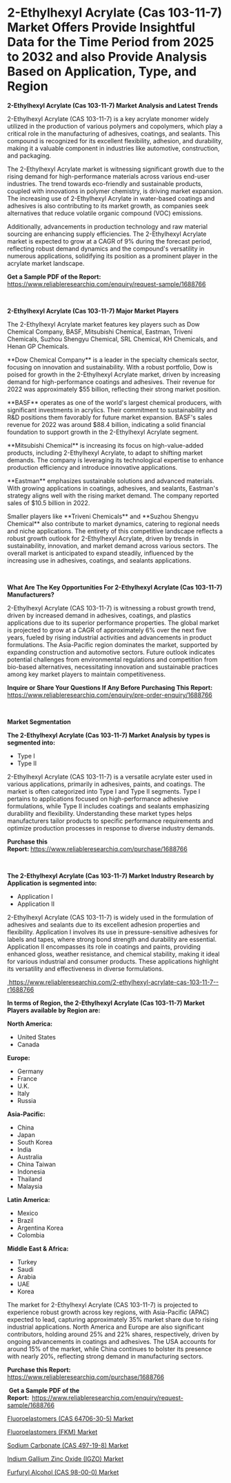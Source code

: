 <p><h1>2-Ethylhexyl Acrylate (Cas 103-11-7) Market Offers Provide Insightful Data for the Time Period from 2025 to 2032 and also Provide Analysis Based on Application, Type, and Region</h1></p><p><strong>2-Ethylhexyl Acrylate (Cas 103-11-7) Market Analysis and Latest Trends</strong></p>
<p><p>2-Ethylhexyl Acrylate (CAS 103-11-7) is a key acrylate monomer widely utilized in the production of various polymers and copolymers, which play a critical role in the manufacturing of adhesives, coatings, and sealants. This compound is recognized for its excellent flexibility, adhesion, and durability, making it a valuable component in industries like automotive, construction, and packaging.</p><p>The 2-Ethylhexyl Acrylate market is witnessing significant growth due to the rising demand for high-performance materials across various end-user industries. The trend towards eco-friendly and sustainable products, coupled with innovations in polymer chemistry, is driving market expansion. The increasing use of 2-Ethylhexyl Acrylate in water-based coatings and adhesives is also contributing to its market growth, as companies seek alternatives that reduce volatile organic compound (VOC) emissions. </p><p>Additionally, advancements in production technology and raw material sourcing are enhancing supply efficiencies. The 2-Ethylhexyl Acrylate market is expected to grow at a CAGR of 9% during the forecast period, reflecting robust demand dynamics and the compound's versatility in numerous applications, solidifying its position as a prominent player in the acrylate market landscape.</p></p>
<p><strong>Get a Sample PDF of the Report:&nbsp;</strong> <a href="https://www.reliableresearchiq.com/enquiry/request-sample/1688766?utm_campaign=1581&utm_medium=2&utm_source=Github&utm_content=ia&utm_term=06012025&utm_id=2-ethylhexyl-acrylate-cas-103-11-7">https://www.reliableresearchiq.com/enquiry/request-sample/1688766</a></p>
<p>&nbsp;</p>
<p><strong>2-Ethylhexyl Acrylate (Cas 103-11-7) Major Market Players</strong></p>
<p><p>The 2-Ethylhexyl Acrylate market features key players such as Dow Chemical Company, BASF, Mitsubishi Chemical, Eastman, Triveni Chemicals, Suzhou Shengyu Chemical, SRL Chemical, KH Chemicals, and Henan GP Chemicals. </p><p>**Dow Chemical Company** is a leader in the specialty chemicals sector, focusing on innovation and sustainability. With a robust portfolio, Dow is poised for growth in the 2-Ethylhexyl Acrylate market, driven by increasing demand for high-performance coatings and adhesives. Their revenue for 2022 was approximately $55 billion, reflecting their strong market position.</p><p>**BASF** operates as one of the world's largest chemical producers, with significant investments in acrylics. Their commitment to sustainability and R&D positions them favorably for future market expansion. BASF's sales revenue for 2022 was around $88.4 billion, indicating a solid financial foundation to support growth in the 2-Ethylhexyl Acrylate segment.</p><p>**Mitsubishi Chemical** is increasing its focus on high-value-added products, including 2-Ethylhexyl Acrylate, to adapt to shifting market demands. The company is leveraging its technological expertise to enhance production efficiency and introduce innovative applications.</p><p>**Eastman** emphasizes sustainable solutions and advanced materials. With growing applications in coatings, adhesives, and sealants, Eastman's strategy aligns well with the rising market demand. The company reported sales of $10.5 billion in 2022.</p><p>Smaller players like **Triveni Chemicals** and **Suzhou Shengyu Chemical** also contribute to market dynamics, catering to regional needs and niche applications. The entirety of this competitive landscape reflects a robust growth outlook for 2-Ethylhexyl Acrylate, driven by trends in sustainability, innovation, and market demand across various sectors. The overall market is anticipated to expand steadily, influenced by the increasing use in adhesives, coatings, and sealants applications.</p></p>
<p>&nbsp;</p>
<p><strong>What Are The Key Opportunities For 2-Ethylhexyl Acrylate (Cas 103-11-7) Manufacturers?</strong></p>
<p><p>2-Ethylhexyl Acrylate (CAS 103-11-7) is witnessing a robust growth trend, driven by increased demand in adhesives, coatings, and plastics applications due to its superior performance properties. The global market is projected to grow at a CAGR of approximately 6% over the next five years, fueled by rising industrial activities and advancements in product formulations. The Asia-Pacific region dominates the market, supported by expanding construction and automotive sectors. Future outlook indicates potential challenges from environmental regulations and competition from bio-based alternatives, necessitating innovation and sustainable practices among key market players to maintain competitiveness.</p></p>
<p><strong>Inquire or Share Your Questions If Any Before Purchasing This Report:</strong> <a href="https://www.reliableresearchiq.com/enquiry/pre-order-enquiry/1688766?utm_campaign=1581&utm_medium=2&utm_source=Github&utm_content=ia&utm_term=06012025&utm_id=2-ethylhexyl-acrylate-cas-103-11-7">https://www.reliableresearchiq.com/enquiry/pre-order-enquiry/1688766</a></p>
<p>&nbsp;</p>
<p><strong>Market Segmentation</strong></p>
<p><strong>The 2-Ethylhexyl Acrylate (Cas 103-11-7) Market Analysis by types is segmented into:</strong></p>
<p><ul><li>Type I</li><li>Type II</li></ul></p>
<p><p>2-Ethylhexyl Acrylate (CAS 103-11-7) is a versatile acrylate ester used in various applications, primarily in adhesives, paints, and coatings. The market is often categorized into Type I and Type II segments. Type I pertains to applications focused on high-performance adhesive formulations, while Type II includes coatings and sealants emphasizing durability and flexibility. Understanding these market types helps manufacturers tailor products to specific performance requirements and optimize production processes in response to diverse industry demands.</p></p>
<p><strong>Purchase this Report:&nbsp;</strong><a href="https://www.reliableresearchiq.com/purchase/1688766?utm_campaign=1581&utm_medium=2&utm_source=Github&utm_content=ia&utm_term=06012025&utm_id=2-ethylhexyl-acrylate-cas-103-11-7">https://www.reliableresearchiq.com/purchase/1688766</a></p>
<p>&nbsp;</p>
<p><strong>The 2-Ethylhexyl Acrylate (Cas 103-11-7) Market Industry Research by Application is segmented into:</strong></p>
<p><ul><li>Application I</li><li>Application II</li></ul></p>
<p><p>2-Ethylhexyl Acrylate (CAS 103-11-7) is widely used in the formulation of adhesives and sealants due to its excellent adhesion properties and flexibility. Application I involves its use in pressure-sensitive adhesives for labels and tapes, where strong bond strength and durability are essential. Application II encompasses its role in coatings and paints, providing enhanced gloss, weather resistance, and chemical stability, making it ideal for various industrial and consumer products. These applications highlight its versatility and effectiveness in diverse formulations.</p></p>
<p><a href="https://www.reliableresearchiq.com/2-ethylhexyl-acrylate-cas-103-11-7--r1688766?utm_campaign=1581&utm_medium=2&utm_source=Github&utm_content=ia&utm_term=06012025&utm_id=2-ethylhexyl-acrylate-cas-103-11-7">&nbsp;https://www.reliableresearchiq.com/2-ethylhexyl-acrylate-cas-103-11-7--r1688766</a></p>
<p><strong>In terms of Region, the 2-Ethylhexyl Acrylate (Cas 103-11-7) Market Players available by Region are:</strong></p>
<p>
    <p> <strong> North America: </strong>
        <ul>
            <li>United States</li>
            <li>Canada</li>
        </ul>
        </p> 
    <p> <strong> Europe: </strong>
        <ul>
            <li>Germany</li>
            <li>France</li>
            <li>U.K.</li>
            <li>Italy</li>
            <li>Russia</li>
        </ul>
        </p> 
    <p> <strong> Asia-Pacific: </strong>
        <ul>
            <li>China</li>
            <li>Japan</li>
            <li>South Korea</li>
            <li>India</li>
            <li>Australia</li>
            <li>China Taiwan</li>
            <li>Indonesia</li>
            <li>Thailand</li>
            <li>Malaysia</li>
        </ul>
        </p> 
    <p> <strong> Latin America: </strong>
        <ul>
            <li>Mexico</li>
            <li>Brazil</li>
            <li>Argentina Korea</li>
            <li>Colombia</li>
        </ul>
        </p> 
    <p> <strong> Middle East & Africa: </strong>
        <ul>
            <li>Turkey</li>
            <li>Saudi</li>
            <li>Arabia</li>
            <li>UAE</li>
            <li>Korea</li>
        </ul>
    </p>
    </p>
<p><p>The market for 2-Ethylhexyl Acrylate (CAS 103-11-7) is projected to experience robust growth across key regions, with Asia-Pacific (APAC) expected to lead, capturing approximately 35% market share due to rising industrial applications. North America and Europe are also significant contributors, holding around 25% and 22% shares, respectively, driven by ongoing advancements in coatings and adhesives. The USA accounts for around 15% of the market, while China continues to bolster its presence with nearly 20%, reflecting strong demand in manufacturing sectors.</p></p>
<p><strong>Purchase this Report: </strong><a href="https://www.reliableresearchiq.com/purchase/1688766?utm_campaign=1581&utm_medium=2&utm_source=Github&utm_content=ia&utm_term=06012025&utm_id=2-ethylhexyl-acrylate-cas-103-11-7">https://www.reliableresearchiq.com/purchase/1688766</a></p>
<p>&nbsp;<strong>Get a Sample PDF of the Report:&nbsp;&nbsp;</strong><a href="https://www.reliableresearchiq.com/enquiry/request-sample/1688766?utm_campaign=1581&utm_medium=2&utm_source=Github&utm_content=ia&utm_term=06012025&utm_id=2-ethylhexyl-acrylate-cas-103-11-7">https://www.reliableresearchiq.com/enquiry/request-sample/1688766</a></p>
<p><strong></strong></p>
<p><p><a href="https://www.linkedin.com/pulse/fluoroelastomers-cas-64706-30-5-market-size-share-analysis-pfkdf?utm_campaign=1581&utm_medium=2&utm_source=Github&utm_content=ia&utm_term=06012025&utm_id=2-ethylhexyl-acrylate-cas-103-11-7">Fluoroelastomers (CAS 64706-30-5) Market</a></p><p><a href="https://www.linkedin.com/pulse/growth-projections-fluoroelastomers-fkm-market-expected-cagr-8qacf?utm_campaign=1581&utm_medium=2&utm_source=Github&utm_content=ia&utm_term=06012025&utm_id=2-ethylhexyl-acrylate-cas-103-11-7">Fluoroelastomers (FKM) Market</a></p><p><a href="https://www.linkedin.com/pulse/sodium-carbonate-cas-497-19-8-market-size-experiencing-steady-5ki9f?utm_campaign=1581&utm_medium=2&utm_source=Github&utm_content=ia&utm_term=06012025&utm_id=2-ethylhexyl-acrylate-cas-103-11-7">Sodium Carbonate (CAS 497-19-8) Market</a></p><p><a href="https://www.linkedin.com/pulse/indium-gallium-zinc-oxide-igzo-market-size-segmentation-trends-tgvff?utm_campaign=1581&utm_medium=2&utm_source=Github&utm_content=ia&utm_term=06012025&utm_id=2-ethylhexyl-acrylate-cas-103-11-7">Indium Gallium Zinc Oxide (IGZO) Market</a></p><p><a href="https://www.linkedin.com/pulse/global-furfuryl-alcohol-cas-98-00-0-market-comprehensive-ohw0f?utm_campaign=1581&utm_medium=2&utm_source=Github&utm_content=ia&utm_term=06012025&utm_id=2-ethylhexyl-acrylate-cas-103-11-7">Furfuryl Alcohol (CAS 98-00-0) Market</a></p></p>